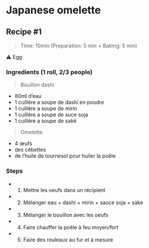 # Japanese omelette

## Recipe #1

> Time: 10min (Preparation: 5 min + Baking: 5 min)

:warning: Egg

### Ingredients (1 roll, 2/3 people)

> Bouillon dashi
- 80ml d’eau
- 1 cuillère a soupe de dashi en poudre
- 1 cuillère a soupe de mirin
- 1 cuillère a soupe de suce soja
- 1 cuillère a soupe de saké 

> Omelette
- 4 œufs
- des cébettes 
- de l’huile de tournesol pour huiler la poêle 

### Steps

- 1. Mettre les oeufs dans un récipient
- 2. Mélanger eau + dashi + mirin + sauce soja + sake
- 3. Mélanger le bouillon avec les oeufs
- 4. Faire chauffer la poêle à feu moyen/fort
- 5. Faire des rouleaux au fur et à mesure
